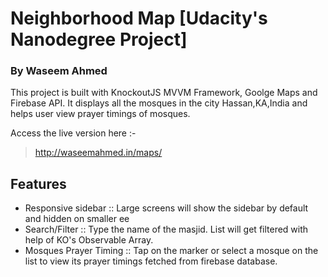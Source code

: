 # Neighborhood Map [Udacity's Nanodegree Project]
### By Waseem Ahmed

This project is built with KnockoutJS MVVM Framework, Goolge Maps and Firebase API. 
It displays all the mosques in the city Hassan,KA,India and helps user
view prayer timings of mosques.

Access the live version here :- 
> http://waseemahmed.in/maps/

## Features 
* Responsive sidebar ::
    Large screens will show the sidebar by default and hidden on smaller ee
* Search/Filter ::
    Type the name of the masjid. List will get filtered with help of KO's Observable Array.
* Mosques Prayer Timing ::
    Tap on the marker or select a mosque on the list to view its prayer timings fetched from firebase database.
  


